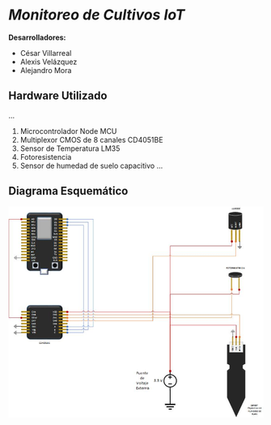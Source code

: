 # ***Monitoreo de Cultivos IoT***
**Desarrolladores:**
- César Villarreal
- Alexis Velázquez
- Alejandro Mora

## **Hardware Utilizado**

...
 1. Microcontrolador Node MCU
 2. Multiplexor CMOS de 8 canales CD4051BE
 3. Sensor de Temperatura LM35
 4. Fotoresistencia
 5. Sensor de humedad de suelo capacitivo
...

## **Diagrama Esquemático**

![Diagrama esquemático del circuito](doc/esquematico.jpg)
